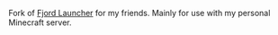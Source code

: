 Fork of [Fjord Launcher](https://github.com/unmojang/FjordLauncher) for my friends. Mainly for use with my personal Minecraft server.